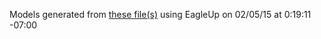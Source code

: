Models generated from [these file(s)](https://raw.github.com/sparkfun/LilyTiny_LilyTwinkle/1ad1c308d10bacb3280375531c3570b0d6154398/Hardware/LilyTiny.brd) using EagleUp on 02/05/15 at 0:19:11 -07:00
